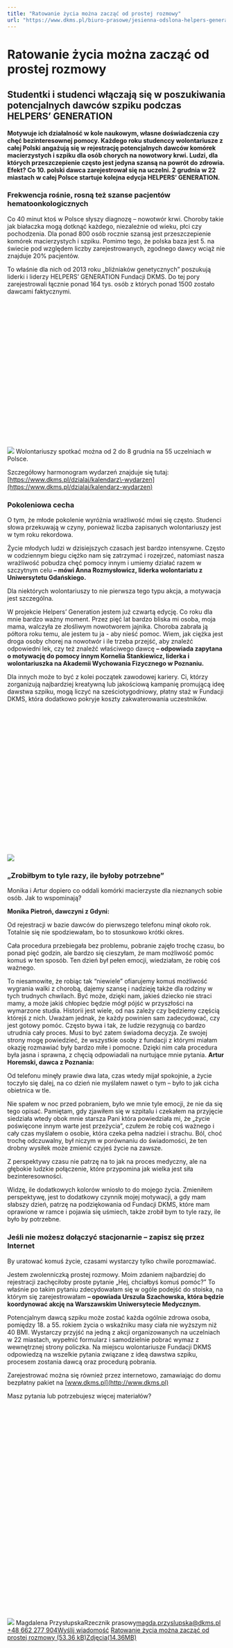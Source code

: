 ```yaml
---
title: "Ratowanie życia można zacząć od prostej rozmowy"
url: "https://www.dkms.pl/biuro-prasowe/jesienna-odslona-helpers-generation-2024"
---
```


# Ratowanie życia można zacząć od prostej rozmowy

## Studentki i studenci włączają się w poszukiwania potencjalnych dawców szpiku podczas HELPERS’ GENERATION

**Motywuje ich działalność w kole naukowym, własne doświadczenia czy chęć bezinteresownej pomocy. Każdego roku studenccy wolontariusze z całej Polski angażują się w rejestrację potencjalnych dawców komórek macierzystych i szpiku dla osób chorych na nowotwory krwi. Ludzi, dla których przeszczepienie często jest jedyna szansą na powrót do zdrowia. Efekt? Co 10\. polski dawca zarejestrował się na uczelni. 2 grudnia w 22 miastach w całej Polsce startuje kolejna edycja HELPERS’ GENERATION.**


### Frekwencja rośnie, rosną też szanse pacjentów hematoonkologicznych


Co 40 minut ktoś w Polsce słyszy diagnozę – nowotwór krwi. Choroby takie jak białaczka mogą dotknąć każdego, niezależnie od wieku, płci czy pochodzenia. Dla ponad 800 osób rocznie szansą jest przeszczepienie komórek macierzystych i szpiku. Pomimo tego, że polska baza jest 5\. na świecie pod względem liczby zarejestrowanych, zgodnego dawcy wciąż nie znajduje 20% pacjentów.


To właśnie dla nich od 2013 roku „bliźniaków genetycznych” poszukują liderki i liderzy HELPERS’ GENERATION Fundacji DKMS. Do tej pory zarejestrowali łącznie ponad 164 tys. osób z których ponad 1500 zostało dawcami faktycznymi.


![](data:image/svg+xml;charset=utf-8,%3Csvg%20height='1280'%20width='1920'%20xmlns='http://www.w3.org/2000/svg'%20version='1.1'%3E%3C/svg%3E)![]()![](https://assets-eu-01.kc-usercontent.com:443/bed48093-082e-0109-4b5f-7bdadab5eedd/42092485-ad4e-4cfd-832b-f16f05d425c1/DKMS_geologiczna_BIG-206.jpg?w=1920&h=1280&auto=format&lossless=true&fit=crop)
Wolontariuszy spotkać można od 2 do 8 grudnia na 55 uczelniach w Polsce.


Szczegółowy harmonogram wydarzeń znajduje się tutaj: [https://www.dkms.pl/dzialaj/kalendarz\-wydarzen](https://www.dkms.pl/dzialaj/kalendarz-wydarzen)


### Pokoleniowa cecha


O tym, że młode pokolenie wyróżnia wrażliwość mówi się często. Studenci słowa przekuwają w czyny, ponieważ liczba zapisanych wolontariuszy jest w tym roku rekordowa.


Życie młodych ludzi w dzisiejszych czasach jest bardzo intensywne. Często w codziennym biegu ciężko nam się zatrzymać i rozejrzeć, natomiast nasza wrażliwość pobudza chęć pomocy innym i umiemy działać razem w szczytnym celu
**– mówi Anna Rozmysłowicz, liderka wolontariatu z Uniwersytetu Gdańskiego.**


Dla niektórych wolontariuszy to nie pierwsza tego typu akcja, a motywacja jest szczególna.


W projekcie Helpers’ Generation jestem już czwartą edycję. Co roku dla mnie bardzo ważny moment. Przez pięć lat bardzo bliska mi osoba, moja mama, walczyła ze złośliwym nowotworem jajnika. Choroba zabrała ją półtora roku temu, ale jestem tu ja \- aby nieść pomoc. Wiem, jak ciężka jest droga osoby chorej na nowotwór i ile trzeba przejść, aby znaleźć odpowiedni lek, czy też znaleźć właściwego dawcę 
**– odpowiada zapytana o motywację do pomocy innym Kornelia Stankiewicz, liderka i wolontariuszka na Akademii Wychowania Fizycznego w Poznaniu.**


Dla innych może to być z kolei początek zawodowej kariery. Ci, którzy zorganizują najbardziej kreatywną lub jakościową kampanię promującą ideę dawstwa szpiku, mogą liczyć na sześciotygodniowy, płatny staż w Fundacji DKMS, która dodatkowo pokryje koszty zakwaterowania uczestników.


![](data:image/svg+xml;charset=utf-8,%3Csvg%20height='1280'%20width='1920'%20xmlns='http://www.w3.org/2000/svg'%20version='1.1'%3E%3C/svg%3E)![]()![](https://assets-eu-01.kc-usercontent.com:443/bed48093-082e-0109-4b5f-7bdadab5eedd/44102e03-c23f-45a4-904e-9a56eb0566ba/20241126%20DS_helpers.jpg?w=1920&h=1280&auto=format&lossless=true&fit=crop)
### „Zrobiłbym to tyle razy, ile byłoby potrzebne”


Monika i Artur dopiero co oddali komórki macierzyste dla nieznanych sobie osób. Jak to wspominają?


**Monika Pietroń, dawczyni z Gdyni:**


Od rejestracji w bazie dawców do pierwszego telefonu minął około rok. Totalnie się nie spodziewałam, bo to stosunkowo krótki okres.

Cała procedura przebiegała bez problemu, pobranie zajęło trochę czasu, bo ponad pięć godzin, ale bardzo się cieszyłam, że mam możliwość pomóc komuś w ten sposób. Ten dzień był pełen emocji, wiedziałam, że robię coś ważnego.

To niesamowite, że robiąc tak “niewiele” ofiarujemy komuś możliwość wygrania walki z chorobą, dajemy szansę i nadzieję także dla rodziny w tych trudnych chwilach. Być może, dzięki nam, jakieś dziecko nie straci mamy, a może jakiś chłopiec będzie mógł pójść w przyszłości na wymarzone studia. Historii jest wiele, od nas zależy czy będziemy częścią którejś z nich. Uważam jednak, że każdy powinien sam zadecydować, czy jest gotowy pomóc. Często bywa i tak, że ludzie rezygnują co bardzo utrudnia cały proces. Musi to być zatem świadoma decyzja. Ze swojej strony mogę powiedzieć, że wszystkie osoby z fundacji z którymi miałam okazję rozmawiać były bardzo miłe i pomocne. Dzięki nim cała procedura była jasna i sprawna, z chęcią odpowiadali na nurtujące mnie pytania.
**Artur Horemski, dawca z Poznania:**


Od telefonu minęły prawie dwa lata, czas wtedy mijał spokojnie, a życie toczyło się dalej, na co dzień nie myślałem nawet o tym – było to jak cicha obietnica w tle.

Nie spałem w noc przed pobraniem, było we mnie tyle emocji, że nie da się tego opisać. Pamiętam, gdy zjawiłem się w szpitalu i czekałem na przyjęcie siedziała wtedy obok mnie starsza Pani która powiedziała mi, że „życie poświęcone innym warte jest przeżycia”, czułem że robię coś ważnego i cały czas myślałem o osobie, która czeka pełna nadziei i strachu. Ból, choć trochę odczuwalny, był niczym w porównaniu do świadomości, że ten drobny wysiłek może zmienić czyjeś życie na zawsze.

Z perspektywy czasu nie patrzę na to jak na proces medyczny, ale na głębokie ludzkie połączenie, które przypomina jak wielka jest siła bezinteresowności.

Widzę, ile dodatkowych kolorów wniosło to do mojego życia. Zmieniłem perspektywę, jest to dodatkowy czynnik mojej motywacji, a gdy mam słabszy dzień, patrzę na podziękowania od Fundacji DKMS, które mam oprawione w ramce i pojawia się uśmiech, także zrobił bym to tyle razy, ile było by potrzebne.
### Jeśli nie możesz dołączyć stacjonarnie – zapisz się przez Internet


By uratować komuś życie, czasami wystarczy tylko chwile porozmawiać.


Jestem zwolenniczką prostej rozmowy. Moim zdaniem najbardziej do rejestracji zachęciłoby proste pytanie „Hej, chciałbyś komuś pomóc?” To właśnie po takim pytaniu zdecydowałam się w ogóle podejść do stoiska, na którym się zarejestrowałam
**– opowiada Urszula Szachowska, która będzie koordynować akcję na Warszawskim Uniwersytecie Medycznym.**


Potencjalnym dawcą szpiku może zostać każda ogólnie zdrowa osoba, pomiędzy 18\. a 55\. rokiem życia o wskaźniku masy ciała nie wyższym niż 40 BMI. Wystarczy przyjść na jedną z akcji organizowanych na uczelniach w 22 miastach, wypełnić formularz i samodzielnie pobrać wymaz z wewnętrznej strony policzka. Na miejscu wolontariusze Fundacji DKMS odpowiedzą na wszelkie pytania związane z ideą dawstwa szpiku, procesem zostania dawcą oraz procedurą pobrania.


Zarejestrować można się również przez internetowo, zamawiając do domu bezpłatny pakiet na [www.dkms.pl](http://www.dkms.pl)


Masz pytania lub potrzebujesz więcej materiałów?![](data:image/svg+xml;charset=utf-8,%3Csvg%20height='900'%20width='900'%20xmlns='http://www.w3.org/2000/svg'%20version='1.1'%3E%3C/svg%3E)![]()![](https://assets-eu-01.kc-usercontent.com:443/bed48093-082e-0109-4b5f-7bdadab5eedd/e22c5641-ee43-4186-8eab-2ad25498a6fd/Magda%20Przys%C5%82upska.jpg?w=300&h=300&auto=format&lossless=true&fit=cover) Magdalena PrzysłupskaRzecznik prasowy[magda.przyslupska@dkms.pl](mailto:magda.przyslupska@dkms.pl%20 " Magdalena Przysłupska") [\+48 662 277 904](tel:+48%20662%20277%20904 " Magdalena Przysłupska")[Wyślij wiadomość](mailto:magdalena.przyslupska@dkms.pl)
[Ratowanie życia można zacząć od prostej rozmowy
(53\.36 kB)](https://assets-eu-01.kc-usercontent.com:443/bed48093-082e-0109-4b5f-7bdadab5eedd/b05c1343-191e-4559-904f-c3ab0c560980/HELPERS%20GENERATION_startuj%C4%85%20akcje%20studenckie.docx)[Zdjęcia(14\.36MB)](https://assets-eu-01.kc-usercontent.com:443/bed48093-082e-0109-4b5f-7bdadab5eedd/485c2327-eef2-41bb-aad1-c20d658a386b/zdjecia.zip)
